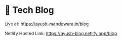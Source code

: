 # 🚀 Tech Blog
Live at: https://ayush-mandowara.in/blog

Netlify Hosted Link: https://ayush-blog.netlify.app/blog
